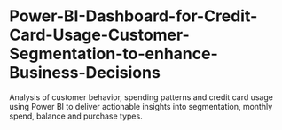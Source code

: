 # Power-BI-Dashboard-for-Credit-Card-Usage-Customer-Segmentation-to-enhance-Business-Decisions
Analysis of customer behavior, spending patterns and credit card usage using Power BI to deliver actionable insights into segmentation, monthly spend, balance and purchase types. 
